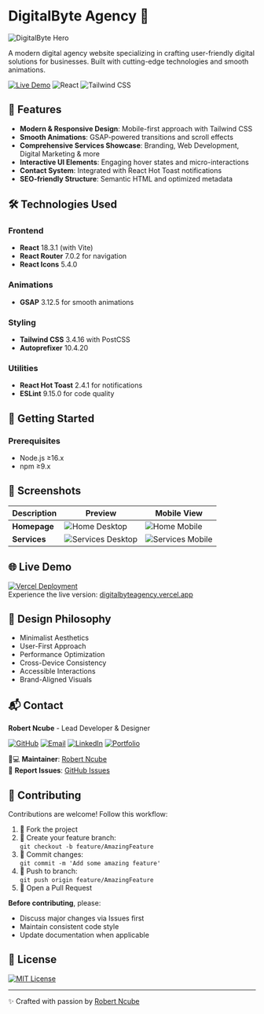 # DigitalByte Agency 🚀

![DigitalByte Hero](https://via.placeholder.com/1920x800.png?text=DigitalByte+Hero+Section)

A modern digital agency website specializing in crafting user-friendly digital solutions for businesses. Built with cutting-edge technologies and smooth animations.

[![Live Demo](https://img.shields.io/badge/Live_Demo-000?style=for-the-badge&logo=vercel&logoColor=white)](https://digitalbyteagency.vercel.app)
![React](https://img.shields.io/badge/React-18.3.1-61DAFB?style=for-the-badge&logo=react)
![Tailwind CSS](https://img.shields.io/badge/Tailwind_CSS-3.4.16-06B6D4?style=for-the-badge&logo=tailwind-css)

## 🌟 Features

- **Modern & Responsive Design**: Mobile-first approach with Tailwind CSS
- **Smooth Animations**: GSAP-powered transitions and scroll effects
- **Comprehensive Services Showcase**: Branding, Web Development, Digital Marketing & more
- **Interactive UI Elements**: Engaging hover states and micro-interactions
- **Contact System**: Integrated with React Hot Toast notifications
- **SEO-friendly Structure**: Semantic HTML and optimized metadata

## 🛠 Technologies Used

### Frontend
- **React** 18.3.1 (with Vite)
- **React Router** 7.0.2 for navigation
- **React Icons** 5.4.0

### Animations
- **GSAP** 3.12.5 for smooth animations

### Styling
- **Tailwind CSS** 3.4.16 with PostCSS
- **Autoprefixer** 10.4.20

### Utilities
- **React Hot Toast** 2.4.1 for notifications
- **ESLint** 9.15.0 for code quality

## 🚀 Getting Started

### Prerequisites
- Node.js ≥16.x
- npm ≥9.x

## 📸 Screenshots

| Description | Preview | Mobile View |
|-------------|---------|-------------|
| **Homepage** | ![Home Desktop](https://via.placeholder.com/300x200.png?text=Home+Desktop) | ![Home Mobile](https://via.placeholder.com/150x200.png?text=Home+Mobile) |
| **Services** | ![Services Desktop](https://via.placeholder.com/300x200.png?text=Services+Desktop) | ![Services Mobile](https://via.placeholder.com/150x200.png?text=Services+Mobile) |

## 🌐 Live Demo

[![Vercel Deployment](https://img.shields.io/badge/Live_Demo-000?style=flat-square&logo=vercel&logoColor=white)](https://digitalbyteagency.vercel.app)  
Experience the live version: [digitalbyteagency.vercel.app](https://digitalbyteagency.vercel.app)

## 🎨 Design Philosophy
- Minimalist Aesthetics
- User-First Approach
- Performance Optimization
- Cross-Device Consistency
- Accessible Interactions
- Brand-Aligned Visuals

## 📬 Contact

**Robert Ncube** - Lead Developer & Designer

[![GitHub](https://img.shields.io/badge/-@Robert_Ncube-181717?style=flat-square&logo=github&logoColor=white)](https://github.com/Robert-Ncube)
[![Email](https://img.shields.io/badge/-robertncube6940@gmail.com-D14836?style=flat-square&logo=gmail&logoColor=white)](mailto:robertncube6940@gmail.com)
[![LinkedIn](https://img.shields.io/badge/-Robert_Ncube-0077B5?style=flat-square&logo=linkedin&logoColor=white)](https://linkedin.com/in/robert-ncube)
[![Portfolio](https://img.shields.io/badge/-Portfolio-FF7139?style=flat-square&logo=vercel&logoColor=white)](https://robbiencube.vercel.app/)

👨💻 **Maintainer**: [Robert Ncube](https://github.com/Robert-Ncube)  
🐛 **Report Issues**: [GitHub Issues](https://github.com/Robert-Ncube/digitalbyte-agency/issues)

## 🤝 Contributing

Contributions are welcome! Follow this workflow:

1. 🍴 Fork the project
2. 🌿 Create your feature branch:  
   `git checkout -b feature/AmazingFeature`
3. 💾 Commit changes:  
   `git commit -m 'Add some amazing feature'`
4. 🚀 Push to branch:  
   `git push origin feature/AmazingFeature`
5. 🔀 Open a Pull Request

**Before contributing**, please:
- Discuss major changes via Issues first
- Maintain consistent code style
- Update documentation when applicable

## 📜 License

[![MIT License](https://img.shields.io/badge/License-MIT-blue.svg?style=flat-square)](https://opensource.org/licenses/MIT)

---

✨ Crafted with passion by [Robert Ncube](https://github.com/Robert-Ncube)

